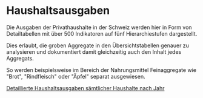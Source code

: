 # Haushaltsausgaben
Die Ausgaben der Privathaushalte in der Schweiz werden hier in Form von Detailtabellen mit über 500 Indikatoren auf fünf Hierarchiestufen dargestellt.

Dies erlaubt, die groben Aggregate in den Übersichtstabellen genauer zu analysieren und dokumentiert damit gleichzeitig auch den Inhalt jedes Aggregats.

So werden beispielsweise im Bereich der Nahrungsmittel Feinaggregate wie "Brot", "Rindfleisch" oder "Äpfel" separat ausgewiesen.

[Detaillierte Haushaltsausgaben sämtlicher Haushalte nach Jahr](https://www.bfs.admin.ch/bfs/de/home/statistiken/wirtschaftliche-soziale-situation-bevoelkerung/einkommen-verbrauch-vermoegen/haushaltsbudget/haushaltsausgaben.assetdetail.14877604.html)

